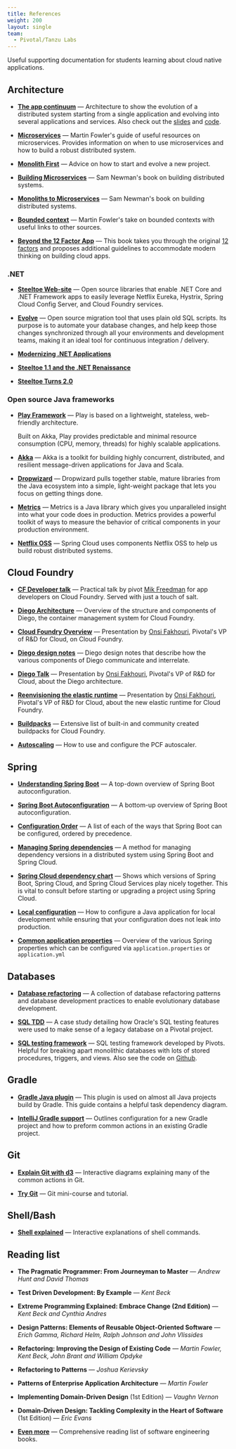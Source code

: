 ```yaml
---
title: References
weight: 200
layout: single
team:
  - Pivotal/Tanzu Labs
---
```


Useful supporting documentation for students learning about cloud native
applications.

## Architecture

-   **[The app continuum](http://appcontinuum.io)** &mdash;
    Architecture to show the evolution of a distributed system starting
    from a single application and evolving into several applications and
    services.
    Also check out the [slides](http://deck.appcontinuum.io) and [code](https://github.com/barinek/appcontinuum).

-   **[Microservices](https://www.martinfowler.com/microservices/)** &mdash;
    Martin Fowler's guide of useful resources on microservices.
    Provides information on when to use microservices and how to build a
    robust distributed system.

-   **[Monolith First](https://martinfowler.com/bliki/MonolithFirst.html)** &mdash;
    Advice on how to start and evolve a new project.

-   **[Building Microservices](https://www.amazon.com/gp/product/1491950358)** &mdash;
    Sam Newman's book on building distributed systems.

-   **[Monoliths to Microservices](https://samnewman.io/books/monolith-to-microservices/)** &mdash;
    Sam Newman's book on building distributed systems.

-   **[Bounded context](https://martinfowler.com/bliki/BoundedContext.html)** &mdash;
    Martin Fowler's take on bounded contexts with useful links to other
    sources.

-   **[Beyond the 12 Factor App](https://content.pivotal.io/ebooks/beyond-the-12-factor-app)** &mdash;
    This book takes you through the original [12 factors](https://12factor.net) and proposes additional guidelines to accommodate modern thinking on
    building cloud apps.

### .NET

-   **[Steeltoe Web-site](https://steeltoe.io/docs/)** &mdash;
    Open source libraries that enable .NET Core and .NET Framework apps
    to easily leverage Netflix Eureka, Hystrix, Spring Cloud Config
    Server, and Cloud Foundry services.

-   **[Evolve](https://github.com/lecaillon/Evolve)** &mdash;
    Open source migration tool that uses plain old SQL scripts.
    Its purpose is to automate your database changes, and help keep
    those changes synchronized through all your environments and
    development teams,
    making it an ideal tool for continuous integration / delivery.

-   **[Modernizing .NET Applications](https://content.pivotal.io/dotnet/modernizing-net-applications)**

-   **[Steeltoe 1.1 and the .NET Renaissance](https://content.pivotal.io/blog/steeltoe-1-1-and-the-net-cloud-native-renaissance)**

-   **[Steeltoe Turns 2.0](https://content.pivotal.io/blog/steeltoe-turns-2-0-adds-support-for-asp-net-core-2-0-credhub-and-a-sql-server-connector)**

### Open source Java frameworks

-   **[Play Framework](https://www.playframework.com/)** &mdash;
    Play is based on a lightweight, stateless, web-friendly architecture.

    Built on Akka, Play provides predictable and minimal resource
    consumption (CPU, memory, threads) for highly scalable applications.

-   **[Akka](http://akka.io/)** &mdash;
    Akka is a toolkit for building highly concurrent, distributed, and
    resilient message-driven applications for Java and Scala.

-   **[Dropwizard](http://www.dropwizard.io/)** &mdash;
    Dropwizard pulls together stable, mature libraries from the Java
    ecosystem into a simple, light-weight package that lets you focus on
    getting things done.

-   **[Metrics](http://metrics.dropwizard.io/)** &mdash;
    Metrics is a Java library which gives you unparalleled insight into
    what your code does in production.
    Metrics provides a powerful toolkit of ways to measure the behavior of
    critical components in your production environment.

-   **[Netflix OSS](https://netflix.github.io/)** &mdash;
    Spring Cloud uses components Netflix OSS to help us build robust
    distributed systems.

## Cloud Foundry

-   **[CF Developer talk](http://mjfreedman.com/assets/talk.html)** &mdash;
    Practical talk by pivot [Mik Freedman](http://mjfreedman.com)
    for app developers on Cloud Foundry.
    Served with just a touch of salt.

-   **[Diego Architecture](https://docs.cloudfoundry.org/concepts/diego/diego-architecture.html)** &mdash;
    Overview of the structure and components of Diego, the container
    management system for Cloud Foundry.

-   **[Cloud Foundry Overview](https://www.youtube.com/watch?v=7APZD0me1nU)** &mdash;
    Presentation by [Onsi Fakhouri](https://pivotal.io/team/fakhouri),
    Pivotal's VP of R&D for Cloud, on Cloud Foundry.

-   **[Diego design notes](https://github.com/cloudfoundry/diego-design-notes)** &mdash;
    Diego design notes that describe how the various components of Diego
    communicate and interrelate.

-   **[Diego Talk](https://www.youtube.com/watch?v=SSxI9eonBVs)** &mdash;
    Presentation by [Onsi Fakhouri](https://pivotal.io/team/fakhouri),
    Pivotal's VP of R&D for Cloud, about the Diego architecture.

-   **[Reenvisioning the elastic runtime](https://www.youtube.com/watch?v=1OkmVTFhfLY)** &mdash;
    Presentation by [Onsi Fakhouri](https://pivotal.io/team/fakhouri),
    Pivotal's VP of R&D for Cloud, about the new elastic runtime for Cloud
    Foundry.

-   **[Buildpacks](https://github.com/cloudfoundry-community/cf-docs-contrib/wiki/Buildpacks)** &mdash;
    Extensive list of built-in and community created buildpacks for Cloud
    Foundry.

-   **[Autoscaling](http://docs.pivotal.io/pivotalcf/appsman-services/autoscaler/using-autoscaler.html)** &mdash;
    How to use and configure the PCF autoscaler.

## Spring

-   **[Understanding Spring Boot](https://geowarin.github.io/understanding-spring-boot.html)** &mdash;
    A top-down overview of Spring Boot autoconfiguration.

-   **[Spring Boot Autoconfiguration](http://sivalabs.in/2016/03/how-springboot-autoconfiguration-magic/)** &mdash;
    A bottom-up overview of Spring Boot autoconfiguration.

-   **[Configuration Order](http://docs.spring.io/spring-boot/docs/current/reference/htmlsingle/#boot-features-external-config)** &mdash;
    A list of each of the ways that Spring Boot can be configured,
    ordered by precedence.

-   **[Managing Spring dependencies](https://cloudnative.tips/spring-dependency-management-539e02c306bd)** &mdash;
    A method for managing dependency versions in a distributed system
    using Spring Boot and Spring Cloud.

-   **[Spring Cloud dependency chart](https://docs.pivotal.io/spring-cloud-services/common/client-dependencies.html)** &mdash;
    Shows which versions of Spring Boot, Spring Cloud, and Spring Cloud
    Services play nicely together.
    This is vital to consult before starting or upgrading a project
    using Spring Cloud.

-   **[Local configuration](https://cloudnative.tips/configuring-a-java-application-for-local-development-60e2c9794ca7)** &mdash;
    How to configure a Java application for local development while
    ensuring that your configuration does not leak into production.

-   **[Common application properties](https://docs.spring.io/spring-boot/docs/current/reference/html/common-application-properties.html)** &mdash;
    Overview of the various Spring properties which can be configured
    via `application.properties` or `application.yml`

## Databases

-   **[Database refactoring](http://databaserefactoring.com/)** &mdash;
    A collection of database refactoring patterns and database development
    practices to enable evolutionary database development.

-   **[SQL TDD](http://engineering.pivotal.io/post/oracle-sql-tdd/)** &mdash;
    A case study detailing how Oracle's SQL testing features were used to
    make sense of a legacy database on a Pivotal project.

-   **[SQL testing framework](http://engineering.pivotal.io/post/trilogy-the-sql-testing-framework/)** &mdash;
    SQL testing framework developed by Pivots.
    Helpful for breaking apart monolithic databases with lots of
    stored procedures, triggers, and views.
    Also see the code on [Github](https://github.com/pivotal/trilogy).

## Gradle

-   **[Gradle Java plugin](https://docs.gradle.org/current/userguide/java_plugin.html)** &mdash;
    This plugin is used on almost all Java projects build by Gradle.
    This guide contains a helpful task dependency diagram.

-   **[IntelliJ Gradle support](https://www.jetbrains.com/help/idea/gradle.html)** &mdash;
    Outlines configuration for a new Gradle project and how to preform
    common actions in an existing Gradle project.

## Git

-   **[Explain Git with d3](http://onlywei.github.io/explain-git-with-d3/)** &mdash;
    Interactive diagrams explaining many of the common actions in Git.

-   **[Try Git](http://try.github.io)** &mdash;
    Git mini-course and tutorial.

## Shell/Bash

-   **[Shell explained](https://explainshell.com/)** &mdash;
    Interactive explanations of shell commands.

## Reading list

-   **The Pragmatic Programmer: From Journeyman to Master** &mdash;
    _Andrew Hunt and David Thomas_

-   **Test Driven Development: By Example** &mdash;
    _Kent Beck_

-   **Extreme Programming Explained: Embrace Change (2nd Edition)** &mdash;
    _Kent Beck and Cynthia Andres_

-   **Design Patterns: Elements of Reusable Object-Oriented Software** &mdash;
    _Erich Gamma, Richard Helm, Ralph Johnson and John Vlissides_

-   **Refactoring: Improving the Design of Existing Code** &mdash;
    _Martin Fowler, Kent Beck, John Brant and William Opdyke_

-   **Refactoring to Patterns** &mdash;
    _Joshua Kerievsky_

-   **Patterns of Enterprise Application Architecture** &mdash;
    _Martin Fowler_

-   **Implementing Domain-Driven Design** (1st Edition) &mdash;
    _Vaughn Vernon_

-   **Domain-Driven Design: Tackling Complexity in the Heart of Software** (1st Edition) &mdash;
    _Eric Evans_

-   **[Even more](http://www.builtincolorado.com/blog/developer-reading-list)** &mdash;
    Comprehensive reading list of software engineering books.
